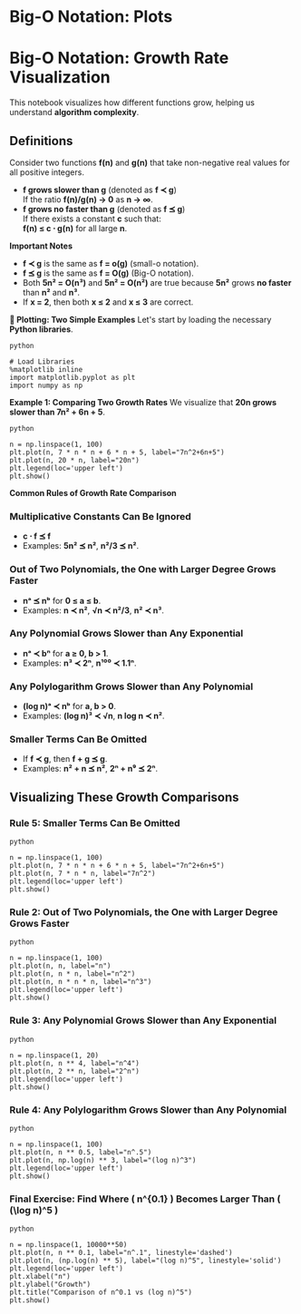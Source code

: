 # Big-O Notation: Plots

# **Big-O Notation: Growth Rate Visualization**
This notebook visualizes how different functions grow, helping us understand **algorithm complexity**.

## **Definitions**
Consider two functions **f(n)** and **g(n)** that take non-negative real values for all positive integers.

- **f grows slower than g** (denoted as **f ≺ g**)  
  If the ratio **f(n)/g(n) → 0** as **n → ∞**.
- **f grows no faster than g** (denoted as **f ⪯ g**)  
  If there exists a constant **c** such that:  
  **f(n) ≤ c ⋅ g(n)** for all large **n**.

**Important Notes**
- **f ≺ g** is the same as **f = o(g)** (small-o notation).
- **f ⪯ g** is the same as **f = O(g)** (Big-O notation).
- Both **5n² = O(n³)** and **5n² = O(n²)** are true because **5n²** grows **no faster** than **n²** and **n³**.
- If **x = 2**, then both **x ≤ 2** and **x ≤ 3** are correct.

**🔹 Plotting: Two Simple Examples**
Let's start by loading the necessary **Python libraries**.

```
python

# Load Libraries
%matplotlib inline
import matplotlib.pyplot as plt
import numpy as np
```

**Example 1: Comparing Two Growth Rates**
We visualize that **20n grows slower than 7n² + 6n + 5**.

```
python

n = np.linspace(1, 100)
plt.plot(n, 7 * n * n + 6 * n + 5, label="7n^2+6n+5")
plt.plot(n, 20 * n, label="20n")
plt.legend(loc='upper left')
plt.show()
```

**Common Rules of Growth Rate Comparison**
### **Multiplicative Constants Can Be Ignored**
- **c ⋅ f ⪯ f**
- Examples: **5n² ⪯ n²**, **n²/3 ⪯ n²**.

### **Out of Two Polynomials, the One with Larger Degree Grows Faster**
- **nᵃ ⪯ nᵇ** for **0 ≤ a ≤ b**.
- Examples: **n ≺ n²**, **√n ≺ n²/3**, **n² ≺ n³**.

### **Any Polynomial Grows Slower than Any Exponential**
- **nᵃ ≺ bⁿ** for **a ≥ 0, b > 1**.
- Examples: **n³ ≺ 2ⁿ**, **n¹⁰⁰ ≺ 1.1ⁿ**.

### **Any Polylogarithm Grows Slower than Any Polynomial**
- **(log n)ᵃ ≺ nᵇ** for **a, b > 0**.
- Examples: **(log n)³ ≺ √n**, **n log n ≺ n²**.

### **Smaller Terms Can Be Omitted**
- If **f ≺ g**, then **f + g ⪯ g**.
- Examples: **n² + n ⪯ n²**, **2ⁿ + n⁹ ⪯ 2ⁿ**.

## **Visualizing These Growth Comparisons**
### **Rule 5: Smaller Terms Can Be Omitted**
```
python

n = np.linspace(1, 100)
plt.plot(n, 7 * n * n + 6 * n + 5, label="7n^2+6n+5")
plt.plot(n, 7 * n * n, label="7n^2")
plt.legend(loc='upper left')
plt.show()
```

### **Rule 2: Out of Two Polynomials, the One with Larger Degree Grows Faster**
```
python

n = np.linspace(1, 100)
plt.plot(n, n, label="n")
plt.plot(n, n * n, label="n^2")
plt.plot(n, n * n * n, label="n^3")
plt.legend(loc='upper left')
plt.show()
```

### **Rule 3: Any Polynomial Grows Slower than Any Exponential**
```
python

n = np.linspace(1, 20)
plt.plot(n, n ** 4, label="n^4")
plt.plot(n, 2 ** n, label="2^n")
plt.legend(loc='upper left')
plt.show()
```

### **Rule 4: Any Polylogarithm Grows Slower than Any Polynomial**
```
python

n = np.linspace(1, 100)
plt.plot(n, n ** 0.5, label="n^.5")
plt.plot(n, np.log(n) ** 3, label="(log n)^3")
plt.legend(loc='upper left')
plt.show()
```

### **Final Exercise: Find Where \( n^{0.1} \) Becomes Larger Than \( (\log n)^5 \)**
```
python

n = np.linspace(1, 10000**50)
plt.plot(n, n ** 0.1, label="n^.1", linestyle='dashed')
plt.plot(n, (np.log(n) ** 5), label="(log n)^5", linestyle='solid')
plt.legend(loc='upper left')
plt.xlabel("n")
plt.ylabel("Growth")
plt.title("Comparison of n^0.1 vs (log n)^5")
plt.show()
```

